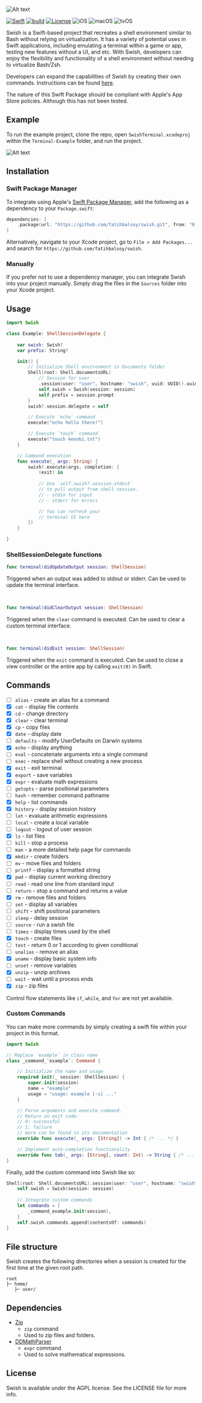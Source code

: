 ![Alt text](.readme/banner.png?raw=true  "SwiftyRuler")

[![Swift](https://img.shields.io/badge/swift-5.1-orange)](https://github.com/apple/swift/tree/swift-5.1-branch)
[![build](https://img.shields.io/github/actions/workflow/status/fatihbalsoy/swish/.github/workflows/swift.yml)](https://github.com/fatihbalsoy/swish/actions)
[![License](https://img.shields.io/github/license/fatihbalsoy/swish?color=blue)](https://github.com/fatihbalsoy/swish/blob/master/LICENSE)
![iOS](https://img.shields.io/badge/iOS-8.0%2B-blue)
![macOS](https://img.shields.io/badge/macOS-10.10%2B-orange)
![tvOS](https://img.shields.io/badge/tvOS-9.0%2B-white)

Swish is a Swift-based project that recreates a shell environment similar to Bash without relying on virtualization. It has a variety of potential uses in Swift applications, including emulating a terminal within a game or app, testing new features without a UI, and etc. With Swish, developers can enjoy the flexibility and functionality of a shell environment without needing to virtualize Bash/Zsh.

Developers can expand the capabilities of Swish by creating their own commands. Instructions can be found [here](https://github.com/fatihbalsoy/swish#custom-commands).

The nature of this Swift Package should be compliant with Apple's App Store policies. Although this has not been tested.

## Example

To run the example project, clone the repo, open `SwishTerminal.xcodeproj` within the `Terminal-Example` folder, and run the project.

![Alt text](.readme/screenshot.png?raw=true  "Example")

## Installation

### Swift Package Manager

To integrate using Apple's [Swift Package Manager](https://swift.org/package-manager/), add the following as a dependency to your `Package.swift`:

```swift
dependencies: [
    .package(url: "https://github.com/fatihbalsoy/swish.git", from: "0.1.0")
]
```

Alternatively, navigate to your Xcode project, go to `File > Add Packages...` and search for `https://github.com/fatihbalsoy/swish`.

### Manually

If you prefer not to use a dependency manager, you can integrate Swish into your project manually. Simply drag the files in the `Sources` folder into your Xcode project.

## Usage

``` swift
import Swish

class Example: ShellSessionDelegate {
    
    var swish: Swish?
    var prefix: String?

    init() {
        // Initialize Shell environment in Documents folder
        Shell(root: Shell.documentsURL)
            // Session for user
            .session(user: "user", hostname: "swish", uuid: UUID().uuidString) { (exists, session) in
            self.swish = Swish(session: session)
            self.prefix = session.prompt
        }
        swish?.session.delegate = self

        // Execute `echo` command
        execute("echo hello there!")

        // Execute `touch` command
        execute("touch kenobi.txt")
    }

    // Command execution
    func execute(_ args: String) {
        swish?.execute(args, completion: { 
            (exit) in
            
            // Use `self.swish?.session.stdout`
            // to pull output from shell session.
            // - stdin for input
            // - stderr for errors

            // You can refresh your 
            // terminal UI here
        })
    }

}
```

### ShellSessionDelegate functions

```swift
func terminal(didUpdateOutput session: ShellSession)
```
Triggered when an output was added to stdout or stderr. Can be used to update the terminal interface.

<br>

```swift
func terminal(didClearOutput session: ShellSession)
```
Triggered when the `clear` command is executed. Can be used to clear a custom terminal interface.

<br>

```swift
func terminal(didExit session: ShellSession)
```
Triggered when the `exit` command is executed. Can be used to close a view controller or the entire app by calling `exit(0)` in Swift.

## Commands

- [ ] `alias` - create an alias for a command
- [x] `cat` - display file contents
- [x] `cd` - change directory
- [x] `clear` - clear terminal
- [x] `cp` - copy files
- [x] `date` - display date
- [ ] `defaults` - modify UserDefaults on Darwin systems
- [x] `echo` - display anything
- [ ] `eval` - concatenate arguments into a single command
- [ ] `exec` - replace shell without creating a new process
- [x] `exit` - exit terminal
- [x] `export` - save variables
- [x] `expr` - evaluate math expressions
- [ ] `getopts` - parse positional parameters
- [ ] `hash` - remember command pathname
- [x] `help` - list commands
- [x] `history` - display session history
- [ ] `let` - evaluate arithmetic expressions
- [ ] `local` - create a local variable
- [ ] `logout` - logout of user session
- [x] `ls` - list files
- [ ] `kill` - stop a process
- [ ] `man` - a more detailed help page for commands
- [x] `mkdir` - create folders
- [ ] `mv` - move files and folders
- [ ] `printf` - display a formatted string
- [x] `pwd` - display current working directory
- [ ] `read` - read one line from standard input
- [ ] `return` - stop a command and returns a value
- [x] `rm` - remove files and folders
- [ ] `set` - display all variables
- [ ] `shift` - shift positional parameters
- [ ] `sleep` - delay session
- [ ] `source` - run a swish file
- [ ] `times` - display times used by the shell
- [x] `touch` - create files
- [ ] `test` - return 0 or 1 according to given conditional
- [ ] `unalias` - remove an alias
- [x] `uname` - display basic system info
- [ ] `unset` - remove variables
- [x] `unzip` - unzip archives
- [ ] `wait` - wait until a process ends
- [x] `zip` - zip files

Control flow statements like `if`, `while`, and `for` are not yet available.

### Custom Commands

You can make more commands by simply creating a swift file within your project in this format.

```swift
import Swish

// Replace `example` in class name
class _command_`example`: Command {

    // Initialize the name and usage
    required init(_ session: ShellSession) {
        super.init(session)
        name = "example"
        usage = "usage: example [-s] ..."
    }

    // Parse arguments and execute command.
    // Return an exit code:
    // 0: successful
    // 1: failure
    // more can be found in its documentation
    override func execute(_ args: [String]) -> Int { /* ... */ }

    // Implement auto-completion functionality
    override func tab(_ args: [String], count: Int) -> String { /* ... */ }
}
```

Finally, add the custom command into Swish like so:
```swift
Shell(root: Shell.documentsURL).session(user: "user", hostname: "swish", uuid: UUID().uuidString) { (exists, session) in
    self.swish = Swish(session: session)
    
    // Integrate custom commands
    let commands = [
        _command_example.init(session),
    ]
    self.swish.commands.append(contentsOf: commands)
}
```

## File structure

Swish creates the following directories when a session is created for the first time at the given root path.

```
root
├─ home/
   ├─ user/
```

## Dependencies

- [Zip](https://github.com/marmelroy/Zip)
    - `zip` command
    - Used to zip files and folders.
- [DDMathParser](https://github.com/davedelong/DDMathParser)
    - `expr` command
    - Used to solve mathematical expressions.

## License

Swish is available under the AGPL license. See the LICENSE file for more info.
